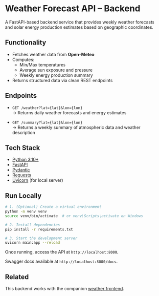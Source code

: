 # Weather Forecast API – Backend

A FastAPI-based backend service that provides weekly weather forecasts and solar energy production estimates based on geographic coordinates.

## Functionality

- Fetches weather data from **Open-Meteo**
- Computes:
  - Min/Max temperatures
  - Average sun exposure and pressure
  - Weekly energy production summary
- Returns structured data via clean REST endpoints

## Endpoints

- `GET /weather?lat={lat}&lon={lon}`  
  → Returns daily weather forecasts and energy estimates

- `GET /summary?lat={lat}&lon={lon}`  
  → Returns a weekly summary of atmospheric data and weather description

## Tech Stack

- [Python 3.10+](https://www.python.org/)
- [FastAPI](https://fastapi.tiangolo.com/)
- [Pydantic](https://docs.pydantic.dev/)
- [Requests](https://pypi.org/project/requests/)
- [Uvicorn](https://www.uvicorn.org/) (for local server)

## Run Locally

```bash
# 1. (Optional) Create a virtual environment
python -m venv venv
source venv/bin/activate  # or venv\Scripts\activate on Windows

# 2. Install dependencies
pip install -r requirements.txt

# 3. Start the development server
uvicorn main:app --reload
```

Once running, access the API at `http://localhost:8000`.

Swagger docs available at `http://localhost:8000/docs`.


## Related

This backend works with the companion [weather frontend](https://github.com/zacky111/weather-frontend).
